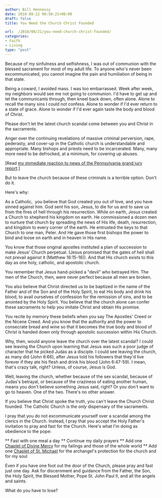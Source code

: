 ```yaml
---
author: Bill Hennessy
date: 2018-08-22 00:58:21+00:00
draft: false
title: You Need the Church Christ Founded

url:  /2018/08/21/you-need-church-christ-founded/
categories:
- Faith
- Living
type: "post"
---
```


Because of my sinfulness and selfishness, I was out of communion with the blessed sacrament for most of my adult life. To anyone who's never been excommunicated, you cannot imagine the pain and humiliation of being in that state.

Being a coward, I avoided mass. I was too embarrassed. Week after week, my neighbors would see me not going to communion. I'd have to get up and let the communicants through, then kneel back down, often alone. Alone to recall the many sins I could not confess. Alone to wonder if I'd ever return to a state of grace. Alone to wonder if I'd ever again taste the body and blood of Christ.

Please don't let the latest church scandal come between you and Christ in the sacraments.

Anger over the continuing revelations of massive criminal perversion, rape, pederasty, and cover-up in the Catholic church is understandable and appropriate. Many bishops and priests need to be incarcerated. Many, many more need to be defrocked, at a minimum, for covering up abuses.

[Read [my immediate reaction to news of the Pennsylvania grand jury report](https://www.hennessysview.com/2018/08/16/remember-lord-how-your-servants-are-taunted/).]

But to leave the church because of these criminals is a terrible option. Don't do it.

Here's why:

As a Catholic,  you believe that God created you out of love, and you have sinned against him. God sent his son, Jesus, to die for us and to save us from the fires of hell through his resurrection. While on earth, Jesus created a Church to shepherd his kingdom on earth. He commissioned a dozen men to nurture that church by spreading the news of His life, death, resurrection, and kingdom to every corner of the earth. He entrusted the keys to that Church to one man, Peter. And He gave those first bishops the power to bind and loose on earth and in heaven in His name.

You know that those original apostles instituted a plan of succession to make Jesus' Church perpetual. (Jesus promised that the gates of hell shall not prevail against it (Matthew 16:15-16)). And that His church exists to this day as one holy, catholic, and apostolic church.

You remember that Jesus hand-picked a "devil" who betrayed Him. The men of the Church, then, were never perfect because all men are broken.

You also believe that Christ directed us to be baptized in the name of the Father and of the Son and of the Holy Spirit, to eat His body and drink his blood, to avail ourselves of confession for the remission of sins, and to be anointed by the Holy Spirit. You believe that the church alone can confer these sacraments to help you imitate Christ and obtain His promise.

You recite by memory these beliefs when you say The Apostles' Creed or the Nicene Creed. And you know that the authority and the power to consecrate bread and wine so that it becomes the true body and blood of Christ is handed down only through apostolic succession within His Church.

Why, then, would anyone leave the church over the latest scandal? I could see leaving the Church upon learning that Jesus was such a poor judge of character that he picked Judas as a disciple. I could see leaving the church, as many did (John 6:66), after Jesus told his followers that they'd live forever if they ate his flesh and drink his blood (John 6:47-59). I mean, that's crazy talk, right? Unless, of course, Jesus is God.

Well, leaving the church, whether because of the sex scandal, because of Judas's betrayal, or because of the craziness of eating another human, means you don't believe something Jesus said, right? Or you don't want to go to heaven. One of the two. There's no other answer.

If you believe that Christ spoke the truth, you can't leave the Church Christ founded. The Catholic Church is the _only_ dispensary of the sacraments.

I pray that you do not excommunicate yourself over a scandal among the clerics in the Church. Instead, I pray that you accept the Holy Father's invitation to pray and fast for the Church. Here's what I'm doing as obedience to the pope:




** Fast with one meal a day
** Continue my daily prayers
** Add one [Chaplet of Divine Mercy](https://praydivinemercy.com/divinemercy.html) for my failings and those of the whole world
** Add one [Chaplet of St. Michael](https://www.ewtn.com/devotionals/prayers/chaplet-of-st-michael.htm) for the archangel's protection for the church and for my soul


Even if you have one foot out the door of the Church, please pray and fast just one day. Ask for discernment and guidance from the Father, the Son, the Holy Spirit, the Blessed Mother, Pope St. John Paul II, and all the angels and saints.

What do you have to lose?


